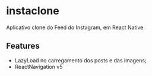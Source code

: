# instaclone

Aplicativo clone do Feed do Instagram, em React Native.

## Features

 - LazyLoad no carregamento dos posts e das imagens;
 - ReactNavigation v5
